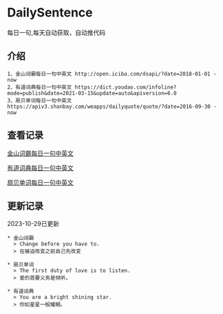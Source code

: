 # DailySentence

每日一句,每天自动获取，自动推代码

## 介绍

```
1、金山词霸每日一句中英文 http://open.iciba.com/dsapi/?date=2018-01-01 - now
2、有道词典每日一句中英文 https://dict.youdao.com/infoline?mode=publish&date=2021-03-15&update=auto&apiversion=6.0
3、扇贝单词每日一句中英文 https://apiv3.shanbay.com/weapps/dailyquote/quote/?date=2016-09-30 - now
```

## 查看记录

[金山词霸每日一句中英文](./data/iciba/)

[有道词典每日一句中英文](./data/youdao/)

[扇贝单词每日一句中英文](./data/shanbay/)

## 更新记录
2023-10-29已更新 
```
* 金山词霸
  > Change before you have to.
  > 在被迫改变之前自己先改变

* 扇贝单词
  > The first duty of love is to listen.
  > 爱的首要义务是倾听。

* 有道词典
  > You are a bright shining star.
  > 你如星星一般耀眼。

```
